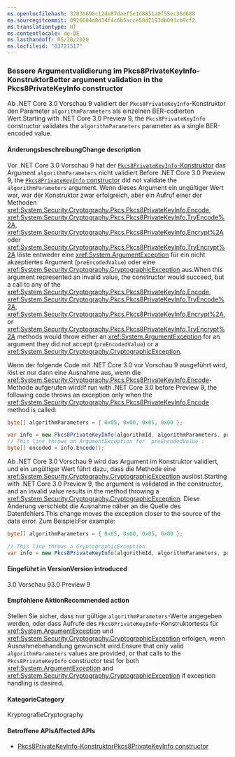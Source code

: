 ```yaml
---
ms.openlocfilehash: 32030698c12de87daef5e1d8851a0f55ec36d688
ms.sourcegitcommit: 0926684d8d34f4c6b5acce58d2193db093cb9cf2
ms.translationtype: HT
ms.contentlocale: de-DE
ms.lasthandoff: 05/20/2020
ms.locfileid: "83721517"
---
```

### <a name="better-argument-validation-in-the-pkcs8privatekeyinfo-constructor"></a><span data-ttu-id="c9358-101">Bessere Argumentvalidierung im Pkcs8PrivateKeyInfo-Konstruktor</span><span class="sxs-lookup"><span data-stu-id="c9358-101">Better argument validation in the Pkcs8PrivateKeyInfo constructor</span></span>

<span data-ttu-id="c9358-102">Ab .NET Core 3.0 Vorschau 9 validiert der `Pkcs8PrivateKeyInfo`-Konstruktor den Parameter `algorithmParameters` als einzelnen BER-codierten Wert.</span><span class="sxs-lookup"><span data-stu-id="c9358-102">Starting with .NET Core 3.0 Preview 9, the `Pkcs8PrivateKeyInfo` constructor validates the `algorithmParameters` parameter as a single BER-encoded value.</span></span>

#### <a name="change-description"></a><span data-ttu-id="c9358-103">Änderungsbeschreibung</span><span class="sxs-lookup"><span data-stu-id="c9358-103">Change description</span></span>

<span data-ttu-id="c9358-104">Vor .NET Core 3.0 Vorschau 9 hat der [`Pkcs8PrivateKeyInfo`-Konstruktor](xref:System.Security.Cryptography.Pkcs.Pkcs8PrivateKeyInfo.%23ctor(System.Security.Cryptography.Oid,System.Nullable%7BSystem.ReadOnlyMemory%7BSystem.Byte%7D%7D,System.ReadOnlyMemory%7BSystem.Byte%7D,System.Boolean)) das Argument `algorithmParameters` nicht validiert.</span><span class="sxs-lookup"><span data-stu-id="c9358-104">Before .NET Core 3.0 Preview 9, the [`Pkcs8PrivateKeyInfo` constructor](xref:System.Security.Cryptography.Pkcs.Pkcs8PrivateKeyInfo.%23ctor(System.Security.Cryptography.Oid,System.Nullable%7BSystem.ReadOnlyMemory%7BSystem.Byte%7D%7D,System.ReadOnlyMemory%7BSystem.Byte%7D,System.Boolean)) did not validate the `algorithmParameters` argument.</span></span>  <span data-ttu-id="c9358-105">Wenn dieses Argument ein ungültiger Wert war, war der Konstruktor zwar erfolgreich, aber ein Aufruf einer der Methoden <xref:System.Security.Cryptography.Pkcs.Pkcs8PrivateKeyInfo.Encode>, <xref:System.Security.Cryptography.Pkcs.Pkcs8PrivateKeyInfo.TryEncode%2A>, <xref:System.Security.Cryptography.Pkcs.Pkcs8PrivateKeyInfo.Encrypt%2A> oder <xref:System.Security.Cryptography.Pkcs.Pkcs8PrivateKeyInfo.TryEncrypt%2A> löste entweder eine <xref:System.ArgumentException> für ein nicht akzeptiertes Argument (`preEncodedValue`) oder eine <xref:System.Security.Cryptography.CryptographicException> aus.</span><span class="sxs-lookup"><span data-stu-id="c9358-105">When this argument represented an invalid value, the constructor would succeed, but a call to any of the <xref:System.Security.Cryptography.Pkcs.Pkcs8PrivateKeyInfo.Encode>, <xref:System.Security.Cryptography.Pkcs.Pkcs8PrivateKeyInfo.TryEncode%2A>, <xref:System.Security.Cryptography.Pkcs.Pkcs8PrivateKeyInfo.Encrypt%2A>, or <xref:System.Security.Cryptography.Pkcs.Pkcs8PrivateKeyInfo.TryEncrypt%2A> methods would throw either an <xref:System.ArgumentException> for an argument they did not accept (`preEncodedValue`) or a <xref:System.Security.Cryptography.CryptographicException>.</span></span>

<span data-ttu-id="c9358-106">Wenn der folgende Code mit .NET Core 3.0 vor Vorschau 9 ausgeführt wird, löst er nur dann eine Ausnahme aus, wenn die <xref:System.Security.Cryptography.Pkcs.Pkcs8PrivateKeyInfo.Encode>-Methode aufgerufen wird:</span><span class="sxs-lookup"><span data-stu-id="c9358-106">If run with .NET Core 3.0 before Preview 9, the following code throws an exception only when the <xref:System.Security.Cryptography.Pkcs.Pkcs8PrivateKeyInfo.Encode> method is called:</span></span>

```csharp
byte[] algorithmParameters = { 0x05, 0x00, 0x05, 0x00 };

var info = new Pkcs8PrivateKeyInfo(algorithmId, algorithmParameters, privateKey);
// This line throws an ArgumentException for `preEncodedValue`:
byte[] encoded = info.Encode();
```

<span data-ttu-id="c9358-107">Ab .NET Core 3.0 Vorschau 9 wird das Argument im Konstruktor validiert, und ein ungültiger Wert führt dazu, dass die Methode eine <xref:System.Security.Cryptography.CryptographicException> auslöst.</span><span class="sxs-lookup"><span data-stu-id="c9358-107">Starting with .NET Core 3.0 Preview 9, the argument is validated in the constructor, and an invalid value results in the method throwing a <xref:System.Security.Cryptography.CryptographicException>.</span></span> <span data-ttu-id="c9358-108">Diese Änderung verschiebt die Ausnahme näher an die Quelle des Datenfehlers.</span><span class="sxs-lookup"><span data-stu-id="c9358-108">This change moves the exception closer to the source of the data error.</span></span> <span data-ttu-id="c9358-109">Zum Beispiel:</span><span class="sxs-lookup"><span data-stu-id="c9358-109">For example:</span></span>

```csharp
byte[] algorithmParameters = { 0x05, 0x00, 0x05, 0x00 };

// This line throws a CryptographicException
var info = new Pkcs8PrivateKeyInfo(algorithmId, algorithmParameters, privateKey);
```

#### <a name="version-introduced"></a><span data-ttu-id="c9358-110">Eingeführt in Version</span><span class="sxs-lookup"><span data-stu-id="c9358-110">Version introduced</span></span>

<span data-ttu-id="c9358-111">3.0 Vorschau 9</span><span class="sxs-lookup"><span data-stu-id="c9358-111">3.0 Preview 9</span></span>

#### <a name="recommended-action"></a><span data-ttu-id="c9358-112">Empfohlene Aktion</span><span class="sxs-lookup"><span data-stu-id="c9358-112">Recommended action</span></span>

<span data-ttu-id="c9358-113">Stellen Sie sicher, dass nur gültige `algorithmParameters`-Werte angegeben werden, oder dass Aufrufe des `Pkcs8PrivateKeyInfo`-Konstruktortests für <xref:System.ArgumentException> und <xref:System.Security.Cryptography.CryptographicException> erfolgen, wenn Ausnahmebehandlung gewünscht wird.</span><span class="sxs-lookup"><span data-stu-id="c9358-113">Ensure that only valid `algorithmParameters` values are provided, or that calls to the `Pkcs8PrivateKeyInfo` constructor test for both <xref:System.ArgumentException> and <xref:System.Security.Cryptography.CryptographicException> if exception handling is desired.</span></span>

#### <a name="category"></a><span data-ttu-id="c9358-114">Kategorie</span><span class="sxs-lookup"><span data-stu-id="c9358-114">Category</span></span>

<span data-ttu-id="c9358-115">Kryptografie</span><span class="sxs-lookup"><span data-stu-id="c9358-115">Cryptography</span></span>

#### <a name="affected-apis"></a><span data-ttu-id="c9358-116">Betroffene APIs</span><span class="sxs-lookup"><span data-stu-id="c9358-116">Affected APIs</span></span>

- <span data-ttu-id="c9358-117">[Pkcs8PrivateKeyInfo-Konstruktor](xref:System.Security.Cryptography.Pkcs.Pkcs8PrivateKeyInfo.%23ctor(System.Security.Cryptography.Oid,System.Nullable%7BSystem.ReadOnlyMemory%7BSystem.Byte%7D%7D,System.ReadOnlyMemory%7BSystem.Byte%7D,System.Boolean))</span><span class="sxs-lookup"><span data-stu-id="c9358-117">[Pkcs8PrivateKeyInfo constructor](xref:System.Security.Cryptography.Pkcs.Pkcs8PrivateKeyInfo.%23ctor(System.Security.Cryptography.Oid,System.Nullable%7BSystem.ReadOnlyMemory%7BSystem.Byte%7D%7D,System.ReadOnlyMemory%7BSystem.Byte%7D,System.Boolean))</span></span>

<!--

#### Affected APIs

- `M:System.Security.Cryptography.Pkcs.Pkcs8PrivateKeyInfo.#ctor(System.Security.Cryptography.Oid,System.Nullable{System.ReadOnlyMemory{System.Byte}},System.ReadOnlyMemory{System.Byte},System.Boolean)`

-->
